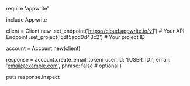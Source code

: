 require 'appwrite'

include Appwrite

client = Client.new
    .set_endpoint('https://cloud.appwrite.io/v1') # Your API Endpoint
    .set_project('5df5acd0d48c2') # Your project ID

account = Account.new(client)

response = account.create_email_token(
    user_id: '[USER_ID]',
    email: 'email@example.com',
    phrase: false # optional
)

puts response.inspect
